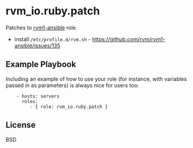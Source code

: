 rvm_io.ruby.patch
=========

Patches to [rvm1-ansible](https://github.com/rvm/rvm1-ansible) role.

- install `/etc/profile.d/rvm.sh` - https://github.com/rvm/rvm1-ansible/issues/135

Example Playbook
----------------

Including an example of how to use your role (for instance, with variables passed in as parameters) is always nice for users too:

```
    - hosts: servers
      roles:
         - { role: rvm_io.ruby.patch }
```

License
-------

BSD

